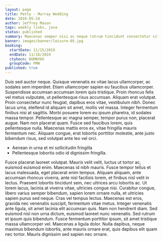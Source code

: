 ```yaml
---
layout: page
title: Petty - Murray Wedding
date: 2016-05-24
author: Jeffrey Mason
tags: weekly links, java
status: published
summary: Maecenas semper nisi ac neque rutrum tincidunt consectetur sit.
banner: images/banner/leisure-05.jpg
booking:
  startDate: 11/15/2019
  endDate: 11/16/2019
  ctyhocn: BGMNYHX
  groupCode: PMW
published: true
---
```

Duis sed auctor neque. Quisque venenatis ex vitae lacus ullamcorper, ac sodales sem imperdiet. Etiam ullamcorper sapien eu faucibus ullamcorper. Suspendisse accumsan accumsan lorem quis tristique. Proin rhoncus felis vel metus vulputate, ut pellentesque risus accumsan. Aliquam erat volutpat. Proin consectetur nunc feugiat, dapibus eros vitae, vestibulum nibh. Donec lacus urna, eleifend id aliquam sit amet, mollis vel massa. Integer fermentum finibus nisi at sagittis. Morbi posuere lorem eu ipsum pharetra, id sodales massa tempor. Pellentesque ac magna semper, tempor purus non, placerat augue. Nam non placerat quam. Fusce sed faucibus lorem, quis pellentesque nulla. Maecenas mattis eros ex, vitae fringilla mauris fermentum nec. Aliquam congue, erat lobortis porttitor molestie, ante justo bibendum risus, sed volutpat ante leo vel orci.

* Aenean in urna et mi sollicitudin fringilla
* Pellentesque lobortis odio id dignissim fringilla.

Fusce placerat laoreet volutpat. Mauris velit velit, luctus ut tortor ac, euismod euismod enim. Maecenas id nibh mauris. Fusce tempor tellus et lacus malesuada, eget placerat enim tempus. Aliquam aliquam, ante accumsan rhoncus viverra, ante nisl facilisis lorem, et finibus nisl velit in lectus. Praesent lobortis tincidunt sem, nec ultrices arcu lobortis ac. Ut lorem lacus, lacinia at viverra vitae, ultricies congue nisi. Curabitur congue, libero varius semper bibendum, sapien lorem ornare nulla, et ultricies sapien purus sed neque. Cras vel tempus lectus.
Maecenas est eros, gravida nec venenatis suscipit, fermentum vitae metus. Integer venenatis ante ligula, sit amet lacinia elit accumsan quis. Nam non hendrerit diam. Sed euismod nisl non urna dictum, euismod laoreet nunc venenatis. Sed rutrum et ipsum quis bibendum. Fusce fermentum porttitor ipsum, sit amet tristique massa ullamcorper vel. Maecenas a ligula dolor. Nulla dapibus, neque maximus bibendum lobortis, ante mauris ornare erat, quis dapibus elit quam nec tortor. Mauris dignissim sed sapien nec ornare.
